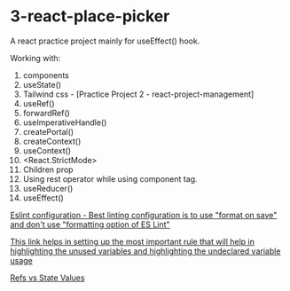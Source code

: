 # 3-react-place-picker

A react practice project mainly for useEffect() hook.

Working with:

1. components
2. useState()
3. Tailwind css - [Practice Project 2 - react-project-management]
4. useRef()
5. forwardRef()
6. useImperativeHandle()
7. createPortal()
8. createContext()
9. useContext()
10. <React.StrictMode>
11. Children prop
12. Using rest operator while using component tag.
13. useReducer()
14. useEffect()

[Eslint configuration - Best linting configuration is to use "format on save" and don't use "formatting option of ES Lint"](https://www.udemy.com/course/react-the-complete-guide-incl-redux/learn/lecture/8231814#questions/20789494)

[This link helps in setting up the most important rule that will help in highlighting the unused variables and highlighting the undeclared variable usage](https://www.dhiwise.com/post/essential-eslint-rules-for-react#1-react-jsx-uses-react-)

[Refs vs State Values](https://www.udemy.com/course/react-the-complete-guide-incl-redux/learn/lecture/39836310#questions)
